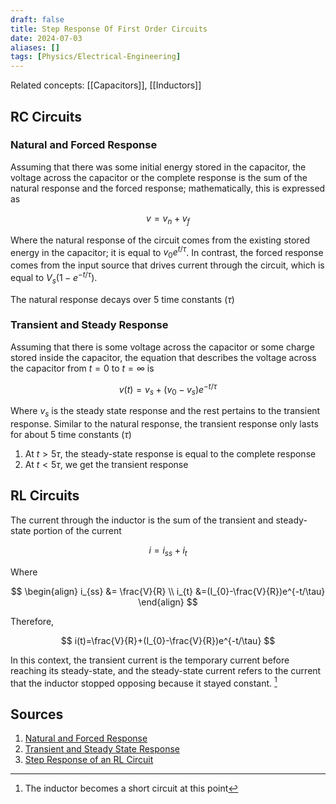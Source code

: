 ```yaml
---
draft: false
title: Step Response Of First Order Circuits
date: 2024-07-03
aliases: []
tags: [Physics/Electrical-Engineering]
---
```


Related concepts: [[Capacitors]], [[Inductors]]

## RC Circuits

### Natural and Forced Response

Assuming that there was some initial energy stored in the capacitor, the voltage across the capacitor or the complete response is the sum of the natural response and the forced response; mathematically, this is expressed as

$$
v=v_{n}+v_{f}
$$

Where the natural response of the circuit comes from the existing stored energy in the capacitor; it is equal to $v_{0}e^{t/\tau}$. In contrast, the forced response comes from the input source that drives current through the circuit, which is equal to $V_{s}(1-e^{-t/\tau})$.

The natural response decays over 5 time constants ($\tau$)

### Transient and Steady Response

Assuming that there is some voltage across the capacitor or some charge stored inside the capacitor, the equation that describes the voltage across the capacitor from $t=0$ to $t=\infty$ is

$$
v(t)=v_{s}+(v_{0}-v_{s})e^{-t/\tau}
$$

Where $v_{s}$ is the steady state response and the rest pertains to the transient response. Similar to the natural response, the transient response only lasts for about $5$ time constants ($\tau$)

1. At $t>5\tau$, the steady-state response is equal to the complete response
2. At $t<5\tau$, we get the transient response

## RL Circuits

The current through the inductor is the sum of the transient and steady-state portion of the current

$$
i=i_{ss}+i_{t}
$$

Where

$$
\begin{align}
i_{ss} &= \frac{V}{R} \\
i_{t} &=(I_{0}-\frac{V}{R})e^{-t/\tau} 
\end{align}
$$

Therefore,

$$
i(t)=\frac{V}{R}+(I_{0}-\frac{V}{R})e^{-t/\tau}
$$

In this context, the transient current is the temporary current before reaching its steady-state, and the steady-state current refers to the current that the inductor stopped opposing because it stayed constant. [^1]

## Sources

1. [Natural and Forced Response](https://youtu.be/PsQP2mOANAA)
2. [Transient and Steady State Response](https://youtu.be/KPOQ-cdGbjQ)
3. [Step Response of an RL Circuit](https://youtu.be/tEmksld8sC0)

[^1]: The inductor becomes a short circuit at this point
